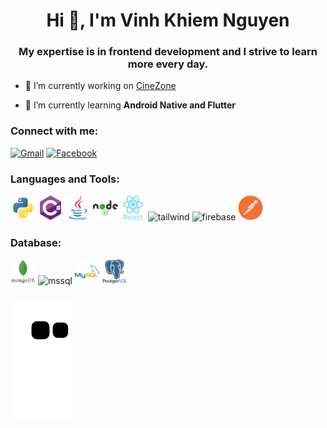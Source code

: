 <h1 align="center">Hi 👋, I'm Vinh Khiem Nguyen</h1>
<h3 align="center">My expertise is in frontend development and I strive to learn more every day.</h3>

- 🔭 I’m currently working on [CineZone](https://github.com/khiemnv0611/CineZone)

- 🌱 I’m currently learning **Android Native and Flutter**

### Connect with me:
[![Gmail](https://img.shields.io/static/v1?message=Gmail&logo=gmail&label=&color=D14836&logoColor=white&labelColor=&style=for-the-badge)](mailto:khiemnv0611@gmail.com)
[![Facebook](https://img.shields.io/static/v1?message=Facebook&logo=facebook&label=&color=1877F2&logoColor=white&labelColor=&style=for-the-badge)](https://www.facebook.com/khiemnv0611)

### Languages and Tools:
<p align="left">
  <span onclick="window.open('https://www.python.org', '_blank')">
    <img src="https://raw.githubusercontent.com/devicons/devicon/master/icons/python/python-original.svg" alt="python" width="40" height="40"/>
  </span>
  <span onclick="window.open('https://www.w3schools.com/cs/', '_blank')">
    <img src="https://raw.githubusercontent.com/devicons/devicon/master/icons/csharp/csharp-original.svg" alt="csharp" width="40" height="40"/>
  </span>
  <span onclick="window.open('https://www.java.com', '_blank')">
    <img src="https://raw.githubusercontent.com/devicons/devicon/master/icons/java/java-original.svg" alt="java" width="40" height="40"/>
  </span>
  <span onclick="window.open('https://nodejs.org', '_blank')">
    <img src="https://raw.githubusercontent.com/devicons/devicon/master/icons/nodejs/nodejs-original-wordmark.svg" alt="nodejs" width="40" height="40"/>
  </span>
  <span onclick="window.open('https://reactjs.org/', '_blank')">
    <img src="https://raw.githubusercontent.com/devicons/devicon/master/icons/react/react-original-wordmark.svg" alt="react" width="40" height="40"/>
  </span>
  <span onclick="window.open('https://tailwindcss.com/', '_blank')">
    <img src="https://www.vectorlogo.zone/logos/tailwindcss/tailwindcss-icon.svg" alt="tailwind" width="40" height="40"/>
  </span>
  <span onclick="window.open('https://firebase.google.com/', '_blank')">
    <img src="https://www.vectorlogo.zone/logos/firebase/firebase-icon.svg" alt="firebase" width="40" height="40"/>
  </span>
  <span onclick="window.open('https://www.postman.com/', '_blank')">
    <img src="https://raw.githubusercontent.com/devicons/devicon/master/icons/postman/postman-original.svg" alt="postman" width="40" height="40"/>
  </span>
</p>

### Database:
<p align="left">
  <span onclick="window.open('https://www.mongodb.com/', '_blank')">
    <img src="https://raw.githubusercontent.com/devicons/devicon/master/icons/mongodb/mongodb-original-wordmark.svg" alt="mongodb" width="40" height="40"/>
  </span>
  <span onclick="window.open('https://www.microsoft.com/en-us/sql-server', '_blank')">
    <img src="https://www.svgrepo.com/show/303229/microsoft-sql-server-logo.svg" alt="mssql" width="40" height="40"/>
  </span>
  <span onclick="window.open('https://www.mysql.com/', '_blank')">
    <img src="https://raw.githubusercontent.com/devicons/devicon/master/icons/mysql/mysql-original-wordmark.svg" alt="mysql" width="40" height="40"/>
  </span>
  <span onclick="window.open('https://www.postgresql.org', '_blank')">
    <img src="https://raw.githubusercontent.com/devicons/devicon/master/icons/postgresql/postgresql-original-wordmark.svg" alt="postgresql" width="40" height="40"/>
  </span>
</p>

###

  ![Snake animation](https://github.com/khiemnv0611/khiemnv0611/blob/output/github-contribution-grid-snake.svg)

###

